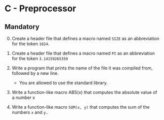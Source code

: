 # C - Preprocessor

## Mandatory

0. Create a header file that defines a macro named `SIZE` as an abbreviation for the token ```1024```.

1. Create a header file that defines a macro named `PI` as an abbreviation for the token `3.14159265359`

3. Write a program that prints the name of the file it was compiled from, followed by a new line.

	- You are allowed to use the standard library.

4. Write a function-like macro ABS(x) that computes the absolute value of a number x

5. Write a function-like macro `SUM(x, y)` that computes the sum of the numbers `x` and `y`..
